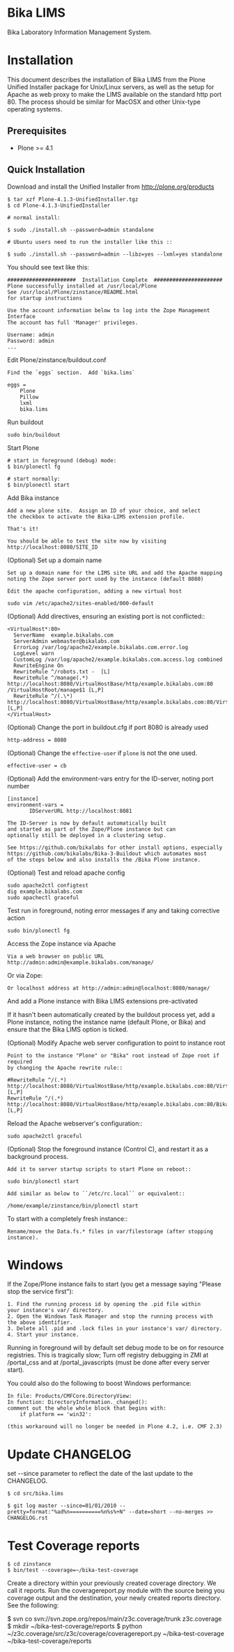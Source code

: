 Bika LIMS
=========

Bika Laboratory Information Management System.

Installation
============

This document describes the installation of Bika LIMS
from the Plone Unified Installer package for Unix/Linux
servers, as well as the setup for Apache as web proxy to
make the LIMS available on the standard http port 80.
The process should be similar for MacOSX and other Unix-type
operating systems.

Prerequisites
-------------

* Plone >= 4.1

Quick Installation
------------------

Download and install the Unified Installer from http://plone.org/products

    $ tar xzf Plone-4.1.3-UnifiedInstaller.tgz
    $ cd Plone-4.1.3-UnifiedInstaller

    # normal install:

    $ sudo ./install.sh --password=admin standalone

    # Ubuntu users need to run the installer like this ::

    $ sudo ./install.sh --password=admin --libz=yes --lxml=yes standalone

You should see text like this:

    ######################  Installation Complete  ######################
    Plone successfully installed at /usr/local/Plone
    See /usr/local/Plone/zinstance/README.html
    for startup instructions

    Use the account information below to log into the Zope Management Interface
    The account has full 'Manager' privileges.

    Username: admin
    Password: admin
    ...

Edit Plone/zinstance/buildout.conf

    Find the `eggs` section.  Add `bika.lims`

    eggs =
        Plone
        Pillow
        lxml
        bika.lims

Run buildout

    sudo bin/buildout

Start Plone

    # start in foreground (debug) mode:
    $ bin/plonectl fg

    # start normally:
    $ bin/plonectl start

Add Bika instance

    Add a new plone site.  Assign an ID of your choice, and select
    the checkbox to activate the Bika-LIMS extension profile.

    That's it!
    
    You should be able to test the site now by visiting
    http://localhost:8080/SITE_ID

(Optional) Set up a domain name

    Set up a domain name for the LIMS site URL and add the Apache mapping
    noting the Zope server port used by the instance (default 8080)

    Edit the apache configuration, adding a new virtual host

   `sudo vim /etc/apache2/sites-enabled/000-default`

(Optional) Add directives, ensuring an existing port is not conflicted::

    <VirtualHost*:80>
      ServerName  example.bikalabs.com
      ServerAdmin webmaster@bikalabs.com
      ErrorLog /var/log/apache2/example.bikalabs.com.error.log
      LogLevel warn
      CustomLog /var/log/apache2/example.bikalabs.com.access.log combined
      RewriteEngine On
      RewriteRule ^/robots.txt -  [L]
      RewriteRule ^/manage(.*) http://localhost:8080/VirtualHostBase/http/example.bikalabs.com:80 /VirtualHostRoot/manage$1 [L,P]
      RewriteRule ^/(.\*) http://localhost:8080/VirtualHostBase/http/example.bikalabs.com:80/VirtualHostRoot/$1 [L,P]
    </VirtualHost>

(Optional) Change the port in buildout.cfg if port 8080 is already used

    http-address = 8080

(Optional) Change the `effective-user` if `plone` is not the one used.

    effective-user = cb

(Optional) Add the environment-vars entry for the ID-server, noting port number

    [instance]
    environment-vars =
           IDServerURL http://localhost:8081

    The ID-Server is now by default automatically built
    and started as part of the Zope/Plone instance but can
    optionally still be deployed in a clustering setup.

    See https://github.com/bikalabs for other install options, especially
    https://github.com/bikalabs/Bika-3-Buildout which automates most
    of the steps below and also installs the /Bika Plone instance.

(Optional) Test and reload apache config

    sudo apache2ctl configtest
    dig example.bikalabs.com
    sudo apachectl graceful

Test run in foreground, noting error messages if any and taking corrective action 

    sudo bin/plonectl fg

Access the Zope instance via Apache

    Via a web browser on public URL http://admin:admin@example.bikalabs.com/manage/

Or via Zope:

    Or localhost address at http://admin:admin@localhost:8080/manage/

And add a Plone instance with Bika LIMS extensions pre-activated

If it hasn't been automatically created by the buildout process yet, add a Plone instance,
noting the instance name (default Plone, or Bika) and ensure that the Bika LIMS option is ticked.

(Optional) Modify Apache web server configuration to point to instance root

    Point to the instance "Plone" or "Bika" root instead of Zope root if required
    by changing the Apache rewrite rule::

    #RewriteRule ^/(.*) http://localhost:8080/VirtualHostBase/http/example.bikalabs.com:80/VirtualHostRoot/$1 [L,P]
    RewriteRule ^/(.*) http://localhost:8080/VirtualHostBase/http/example.bikalabs.com:80/Bika/VirtualHostRoot/$1 [L,P]

Reload the Apache webserver's configuration::

    sudo apache2ctl graceful

(Optional) Stop the foreground instance (Control C), and restart it as a background process.

    Add it to server startup scripts to start Plone on reboot::

    sudo bin/plonectl start

    Add similar as below to ``/etc/rc.local`` or equivalent::

    /home/example/zinstance/bin/plonectl start

To start with a completely fresh instance::

    Rename/move the Data.fs.* files in var/filestorage (after stopping instance).

Windows
=======

If the Zope/Plone instance fails to start (you get a message
saying "Please stop the service first"):

    1. Find the running process id by opening the .pid file within
    your instance's var/ directory.
    2. Open the Windows Task Manager and stop the running process with
    the above identifier.
    3. Delete all .pid and .lock files in your instance's var/ directory.
    4. Start your instance.

Running in foreground will by default set debug mode to be on for
resource registries.  This is tragically slow; Turn off registry
debugging in ZMI at /portal_css  and at /portal_javascripts (must
be done after every server start).

You could also do the following to boost Windows performance:

    In file: Products/CMFCore.DirectoryView:
    In function: DirectoryInformation._changed():
    comment out the whole whole block that begins with:
        if platform == 'win32':

    (this workaround will no longer be needed in Plone 4.2, i.e. CMF 2.3)

Update CHANGELOG
================

set --since parameter to reflect the date of the last update to the CHANGELOG.

    $ cd src/bika.lims

    $ git log master --since=01/01/2010 --pretty=format:"%ad%n==========%n%s%+N" --date=short --no-merges >> CHANGELOG.rst

Test Coverage reports
=====================

    $ cd zinstance
    $ bin/test --coverage=~/bika-test-coverage

Create a directory within your previously created coverage directory.  We call it reports.  Run the coveragereport.py module with the source being you coverage output and the destination, your newly created reports directory.  See the following:

$ svn co  svn://svn.zope.org/repos/main/z3c.coverage/trunk z3c.coverage
$ mkdir ~/bika-test-coverage/reports
$ python ~/z3c.coverage/src/z3c/coverage/coveragereport.py ~/bika-test-coverage ~/bika-test-coverage/reports
